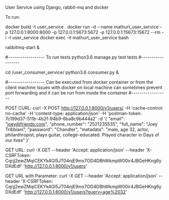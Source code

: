 User Service using Django, rabbit-mq and docker

To run:

docker build -t user_service .
docker run -d --name mathurt_user_service -p 127.0.0.1:8000:8000 -p 127.0.0.1:5673:5672 -p 127.0.0.1:15673:15672 --rm -i -t user_service
docker exec -it mathurt_user_service bash 


rabbitmq-start &

#------------------
To run tests
python3.6 manage.py test tests
#------------------

cd /user_consumer_service/
python3.6 consumer.py &

#------------------
Can be executed from docker container or from the client machine
Issues with docker on local machine can sometimes prevent port forwarding and it can be run from inside the container
#------------------



POST CURL:
curl -X POST   http://127.0.0.1:8000/v1/users/   -H 'cache-control: no-cache'   -H 'content-type: application/json'   -H 'postman-token: 7c199d37-511b-4b2f-94b9-6ba8c9b444a2'   -d '{
  "email": "joey@friends.com",
  "phone_number": "2521235535",
  "full_name": "Joey Tribbiani",
  "password": "Chandler",
  "metadata": "male, age 32, actor, philanthropist, plays guitar, college-educated. Played character in Days of our lives"
  }'

GET URL:
curl -X GET --header 'Accept: application/json' --header 'X-CSRFToken: Cqrjj2ewZMqiCEKYk4Gl5JT04njE9mx7OD4DBhWkmpW00ir4JBGeHKng6yDXdEdf' 'http://127.0.0.1:8000/v1/users'

GET URL with Parameter:
curl -X GET --header 'Accept: application/json' --header 'X-CSRFToken: Cqrjj2ewZMqiCEKYk4Gl5JT04njE9mx7OD4DBhWkmpW00ir4JBGeHKng6yDXdEdf' 'http://127.0.0.1:8000/v1/users?query=age%2032'
